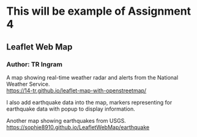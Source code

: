 # This will be example of Assignment 4
## Leaflet Web Map
### Author: TR Ingram

A map showing real-time weather radar and alerts from the National Weather Service.  
 <https://14-tr.github.io/leaflet-map-with-openstreetmap/>

I also add earthquake data into the map, markers representing for earthquake data with popup to display information. 

Another map showing earthquakes from USGS.   
<https://sophie8910.github.io/LeafletWebMap/earthquake>  
